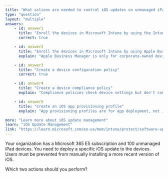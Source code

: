 ```yaml
---
title: "What actions are needed to control iOS updates on unmanaged iPads?"
type: "question"
layout: "multiple"
answers:
    - id: answer1
      title: "Enroll the devices in Microsoft Intune by using the Intune Company Portal"
      correct: true

    - id: answer2
      title: "Enroll the devices in Microsoft Intune by using Apple Business Manager"
      explain: "Apple Business Manager is only for corporate-owned devices, not unmanaged devices."

    - id: answer3
      title: "Create a device configuration policy"
      correct: true

    - id: answer4
      title: "Create a device compliance policy"
      explain: "Compliance policies check device settings but don't control iOS updates."

    - id: answer5
      title: "Create an iOS app provisioning profile"
      explain: "App provisioning profiles are for app deployment, not iOS update management."

more: "Learn more about iOS update management"
learn: "iOS Update Management"
link: "https://learn.microsoft.com/en-us/mem/intune/protect/software-updates-ios"
---
```

Your organization has a Microsoft 365 E5 subscription and 100 unmanaged iPad devices. You need to deploy a specific iOS update to the devices. Users must be prevented from manually installing a more recent version of iOS.

Which two actions should you perform?